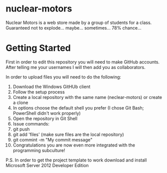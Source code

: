 nuclear-motors
==============

Nuclear Motors is a web store made by a group of students for a class. Guaranteed not to explode... maybe... sometimes... 78% chance...

Getting Started
===============
First in order to edit this repository you will need to make GitHub accounts.
After telling me your usernames I will then add you as collaborators.

In order to upload files you will need to do the following:

1. Download the Windows GitHUb client
2. Follow the setup process
3. Create a local repository with the same name (neclear-motors) or create a clone
4. In options choose the default shell you prefer (I chose Git Bash; PowerShell didn't work properly)
5. Open the repository in Git Shell
6. Issue commands:
  1. git push
  2. git add 'files' (make sure files are the local repository)
  3. git commint -m "My commit message"
7. Congratulations you are now even more integrated with the programming subculture!

P.S. In order to get the project template to work download and install Microsoft Server 2012 Developer Edition
